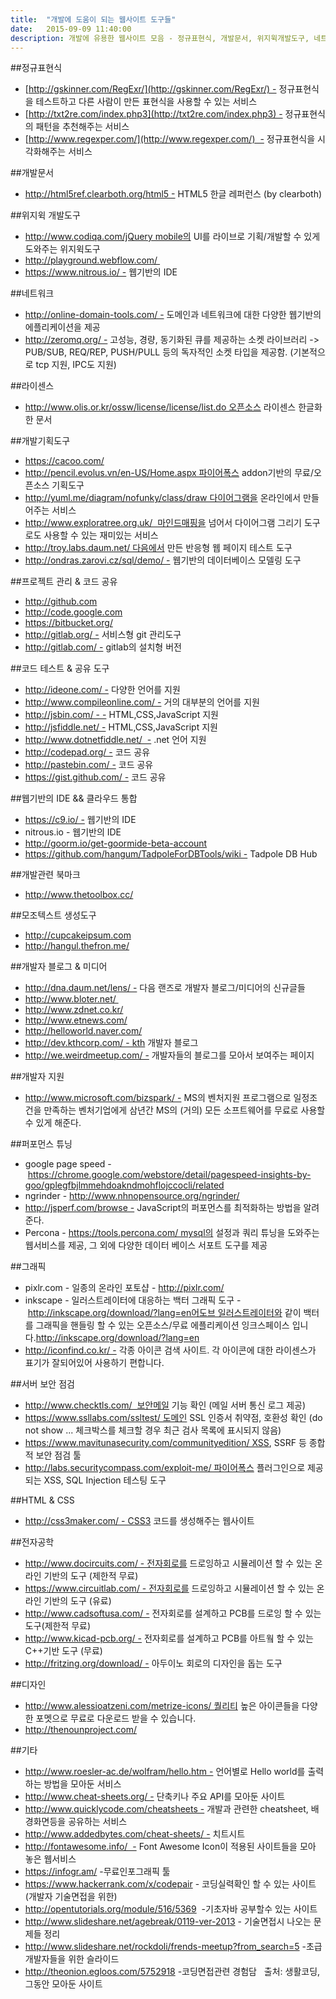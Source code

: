 ```yaml
---
title:  "개발에 도움이 되는 웹사이트 도구들"
date:   2015-09-09 11:40:00
description: 개발에 유용한 웹사이트 모음 - 정규표현식, 개발문서, 위지윅개발도구, 네트위크, 라이센스, 개발기획도구, 프로젝트 관리 & 코드 공유, 코드 테스트 & 공유 도구,
---
```


##정규표현식
- [http://gskinner.com/RegExr/](http://gskinner.com/RegExr/) - 정규표현식을 테스트하고 다른 사람이 만든 표현식을 사용할 수 있는 서비스
- [http://txt2re.com/index.php3](http://txt2re.com/index.php3) - 정규표현식의 패턴을 추천해주는 서비스
- [http://www.regexper.com/](http://www.regexper.com/)  - 정규표현식을 시각화해주는 서비스


##개발문서
- http://html5ref.clearboth.org/html5 - HTML5 한글 레퍼런스 (by clearboth)


##위지윅 개발도구
- http://www.codiqa.com/jQuery mobile의 UI를 라이브로 기획/개발할 수 있게 도와주는 위지윅도구
- http://playground.webflow.com/ 
- https://www.nitrous.io/ - 웹기반의 IDE


##네트워크
- http://online-domain-tools.com/ - 도메인과 네트워크에 대한 다양한 웹기반의 에플리케이션을 제공
- http://zeromq.org/ - 고성능, 경량, 동기화된 큐를 제공하는 소켓 라이브러리 -> PUB/SUB, REQ/REP, PUSH/PULL 등의 독자적인 소켓 타입을 제공함. (기본적으로 tcp 지원, IPC도 지원)


##라이센스
- http://www.olis.or.kr/ossw/license/license/list.do 오픈소스 라이센스 한글화한 문서


##개발기획도구
- https://cacoo.com/
- http://pencil.evolus.vn/en-US/Home.aspx 파이어폭스 addon기반의 무료/오픈소스 기획도구
- http://yuml.me/diagram/nofunky/class/draw 다이어그램을 온라인에서 만들어주는 서비스
- http://www.exploratree.org.uk/  마인드매핑을 넘어서 다이어그램 그리기 도구로도 사용할 수 있는 재미있는 서비스
- http://troy.labs.daum.net/ 다음에서 만든 반응형 웹 페이지 테스트 도구
- http://ondras.zarovi.cz/sql/demo/ - 웹기반의 데이터베이스 모델링 도구


##프로젝트 관리 & 코드 공유 
- http://github.com
- http://code.google.com
- https://bitbucket.org/
- http://gitlab.org/ - 서비스형 git 관리도구
- http://gitlab.com/ - gitlab의 설치형 버전


##코드 테스트 & 공유 도구
- http://ideone.com/ - 다양한 언어를 지원
- http://www.compileonline.com/ - 거의 대부분의 언어를 지원
- http://jsbin.com/ - - HTML,CSS,JavaScript 지원
- http://jsfiddle.net/ - HTML,CSS,JavaScript 지원
- http://www.dotnetfiddle.net/  - .net 언어 지원
- http://codepad.org/ - 코드 공유
- http://pastebin.com/ - 코드 공유
- https://gist.github.com/ - 코드 공유


##웹기반의 IDE && 클라우드 통합
- https://c9.io/ - 웹기반의 IDE
- nitrous.io - 웹기반의 IDE
- http://goorm.io/get-goormide-beta-account
- https://github.com/hangum/TadpoleForDBTools/wiki - Tadpole DB Hub


##개발관련 북마크
- http://www.thetoolbox.cc/


##모조텍스트 생성도구
- http://cupcakeipsum.com
- http://hangul.thefron.me/


##개발자 블로그 & 미디어
- http://dna.daum.net/lens/ - 다음 랜즈로 개발자 블로그/미디어의 신규글들
- http://www.bloter.net/ 
- http://www.zdnet.co.kr/
- http://www.etnews.com/
- http://helloworld.naver.com/
- http://dev.kthcorp.com/ - kth 개발자 블로그
- http://we.weirdmeetup.com/ - 개발자들의 블로그를 모아서 보여주는 페이지


##개발자 지원 
- http://www.microsoft.com/bizspark/ - MS의 벤처지원 프로그램으로 일정조건을 만족하는 벤처기업에게 삼년간 MS의 (거의) 모든 소프트웨어를 무료로 사용할 수 있게 해준다. 


##퍼포먼스 튜닝
- google page speed - https://chrome.google.com/webstore/detail/pagespeed-insights-by-goo/gplegfbjlmmehdoakndmohflojccocli/related
- ngrinder - http://www.nhnopensource.org/ngrinder/
- http://jsperf.com/browse - JavaScript의 퍼포먼스를 최적화하는 방법을 알려준다.
- Percona - https://tools.percona.com/ mysql의 설정과 쿼리 튜닝을 도와주는 웹서비스를 제공, 그 외에 다양한 데이터 베이스 서포트 도구를 제공


##그래픽
- pixlr.com - 일종의 온라인 포토샵 - http://pixlr.com/
- inkscape - 일러스트레이터에 대응하는 백터 그래픽 도구 - http://inkscape.org/download/?lang=en어도브 일러스트레이터와 같이 백터를 그래픽을 핸들링 할 수 있는 오픈소스/무료 에플리케이션 잉크스페이스 입니다.http://inkscape.org/download/?lang=en
- http://iconfind.co.kr/ - 각종 아이콘 검색 사이트. 각 아이콘에 대한 라이센스가 표기가 잘되어있어 사용하기 편합니다.


##서버 보안 점검
- http://www.checktls.com/  보안메일 기능 확인 (메일 서버 통신 로그 제공)
- https://www.ssllabs.com/ssltest/ 도메인 SSL 인증서 취약점, 호환성 확인 (do not show ... 체크박스를 체크할 경우 최근 검사 목록에 표시되지 않음)
- https://www.mavitunasecurity.com/communityedition/ XSS, SSRF 등 종합적 보안 점검 툴
- http://labs.securitycompass.com/exploit-me/ 파이어폭스 플러그인으로 제공되는 XSS, SQL Injection 테스팅 도구


##HTML & CSS
- http://css3maker.com/ - CSS3 코드를 생성해주는 웹사이트


##전자공학
- http://www.docircuits.com/ - 전자회로를 드로잉하고 시뮬레이션 할 수 있는 온라인 기반의 도구 (제한적 무료) 
- https://www.circuitlab.com/ - 전자회로를 드로잉하고 시뮬레이션 할 수 있는 온라인 기반의 도구 (유료)
- http://www.cadsoftusa.com/ - 전자회로를 설계하고 PCB를 드로잉 할 수 있는 도구(제한적 무료)
- http://www.kicad-pcb.org/ - 전자회로를 설계하고 PCB를 아트웤 할 수 있는 C++기반 도구 (무료)
- http://fritzing.org/download/ - 아두이노 회로의 디자인을 돕는 도구


##디자인
- http://www.alessioatzeni.com/metrize-icons/ 퀄리티 높은 아이콘들을 다양한 포멧으로 무료로 다운로드 받을 수 있습니다.
- http://thenounproject.com/


##기타
- http://www.roesler-ac.de/wolfram/hello.htm - 언어별로 Hello world를 출력하는 방법을 모아둔 서비스
- http://www.cheat-sheets.org/ - 단축키나 주요 API를 모아둔 사이트
- http://www.quicklycode.com/cheatsheets - 개발과 관련한 cheatsheet, 배경화면등을 공유하는 서비스 
- http://www.addedbytes.com/cheat-sheets/ - 치트시트
- http://fontawesome.info/  - Font Awesome Icon이 적용된 사이트들을 모아 놓은 웹서비스
- https://infogr.am/ -무료인포그래픽 툴
- https://www.hackerrank.com/x/codepair - 코딩실력확인 할 수 있는 사이트(개발자 기술면접을 위한)
- http://opentutorials.org/module/516/5369  -기초자바 공부할수 있는 사이트
- http://www.slideshare.net/agebreak/0119-ver-2013 - 기술면접시 나오는 문제들 정리
- http://www.slideshare.net/rockdoli/frends-meetup?from_search=5 -초급개발자들을 위한 슬라이드
- http://theonion.egloos.com/5752918 -코딩면접관련 경험담
 
출처: 생활코딩, 그동안 모아둔 사이트